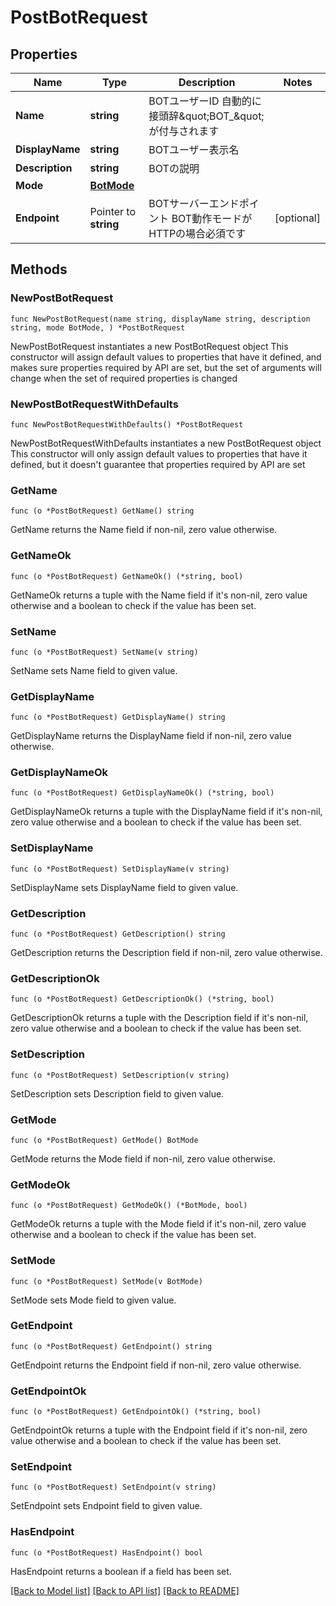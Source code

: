 # PostBotRequest

## Properties

Name | Type | Description | Notes
------------ | ------------- | ------------- | -------------
**Name** | **string** | BOTユーザーID 自動的に接頭辞\&quot;BOT_\&quot;が付与されます | 
**DisplayName** | **string** | BOTユーザー表示名 | 
**Description** | **string** | BOTの説明 | 
**Mode** | [**BotMode**](BotMode.md) |  | 
**Endpoint** | Pointer to **string** | BOTサーバーエンドポイント BOT動作モードがHTTPの場合必須です | [optional] 

## Methods

### NewPostBotRequest

`func NewPostBotRequest(name string, displayName string, description string, mode BotMode, ) *PostBotRequest`

NewPostBotRequest instantiates a new PostBotRequest object
This constructor will assign default values to properties that have it defined,
and makes sure properties required by API are set, but the set of arguments
will change when the set of required properties is changed

### NewPostBotRequestWithDefaults

`func NewPostBotRequestWithDefaults() *PostBotRequest`

NewPostBotRequestWithDefaults instantiates a new PostBotRequest object
This constructor will only assign default values to properties that have it defined,
but it doesn't guarantee that properties required by API are set

### GetName

`func (o *PostBotRequest) GetName() string`

GetName returns the Name field if non-nil, zero value otherwise.

### GetNameOk

`func (o *PostBotRequest) GetNameOk() (*string, bool)`

GetNameOk returns a tuple with the Name field if it's non-nil, zero value otherwise
and a boolean to check if the value has been set.

### SetName

`func (o *PostBotRequest) SetName(v string)`

SetName sets Name field to given value.


### GetDisplayName

`func (o *PostBotRequest) GetDisplayName() string`

GetDisplayName returns the DisplayName field if non-nil, zero value otherwise.

### GetDisplayNameOk

`func (o *PostBotRequest) GetDisplayNameOk() (*string, bool)`

GetDisplayNameOk returns a tuple with the DisplayName field if it's non-nil, zero value otherwise
and a boolean to check if the value has been set.

### SetDisplayName

`func (o *PostBotRequest) SetDisplayName(v string)`

SetDisplayName sets DisplayName field to given value.


### GetDescription

`func (o *PostBotRequest) GetDescription() string`

GetDescription returns the Description field if non-nil, zero value otherwise.

### GetDescriptionOk

`func (o *PostBotRequest) GetDescriptionOk() (*string, bool)`

GetDescriptionOk returns a tuple with the Description field if it's non-nil, zero value otherwise
and a boolean to check if the value has been set.

### SetDescription

`func (o *PostBotRequest) SetDescription(v string)`

SetDescription sets Description field to given value.


### GetMode

`func (o *PostBotRequest) GetMode() BotMode`

GetMode returns the Mode field if non-nil, zero value otherwise.

### GetModeOk

`func (o *PostBotRequest) GetModeOk() (*BotMode, bool)`

GetModeOk returns a tuple with the Mode field if it's non-nil, zero value otherwise
and a boolean to check if the value has been set.

### SetMode

`func (o *PostBotRequest) SetMode(v BotMode)`

SetMode sets Mode field to given value.


### GetEndpoint

`func (o *PostBotRequest) GetEndpoint() string`

GetEndpoint returns the Endpoint field if non-nil, zero value otherwise.

### GetEndpointOk

`func (o *PostBotRequest) GetEndpointOk() (*string, bool)`

GetEndpointOk returns a tuple with the Endpoint field if it's non-nil, zero value otherwise
and a boolean to check if the value has been set.

### SetEndpoint

`func (o *PostBotRequest) SetEndpoint(v string)`

SetEndpoint sets Endpoint field to given value.

### HasEndpoint

`func (o *PostBotRequest) HasEndpoint() bool`

HasEndpoint returns a boolean if a field has been set.


[[Back to Model list]](../README.md#documentation-for-models) [[Back to API list]](../README.md#documentation-for-api-endpoints) [[Back to README]](../README.md)


